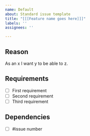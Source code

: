 ```yaml
---
name: Default
about: Standard issue template
title: "[[[Feature name goes here]]]"
labels: ''
assignees: ''

---
```


## Reason
As an x I want y to be able to z. 

## Requirements
- [ ] First requirement
- [ ] Second requirement
- [ ] Third requirement

## Dependencies
- [ ] \#issue number
